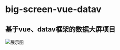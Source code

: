 # big-screen-vue-datav

## 基于vue、datav框架的数据大屏项目
![展示图](https://images.gitee.com/uploads/images/2020/0318/212942_2c135395_4964818.png "981e75ab0abc797c5d76fced23f899d.png")
